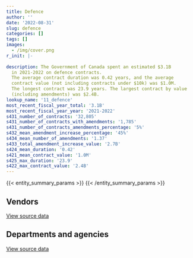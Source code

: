 ```yaml
---
title: Defence
author: ''
date: '2022-08-31'
slug: defence
categories: []
tags: []
images:
  - /img/cover.png
r_init: |-
  
description: The Government of Canada spent an estimated $3.1B
  in 2021-2022 on defence contracts.
  The average contract duration was 0.42 years, and the average
  contract value (not including contracts under $10k) was $1.0M.
  The longest contract was 23.9 years. The largest contract by value
  (including amendments) was $2.4B.
lookup_name: '11_defence'
most_recent_fiscal_year_total: '3.1B'
most_recent_fiscal_year_year: '2021-2022'
s431_number_of_contracts: '32,805'
s431_number_of_contracts_with_amendments: '1,785'
s431_number_of_contracts_amendments_percentage: '5%'
s432_mean_amendment_increase_percentage: '45%'
s434_mean_number_of_amendments: '1.37'
s433_total_amendment_increase_value: '2.7B'
s424_mean_duration: '0.42'
s421_mean_contract_value: '1.0M'
s425_max_duration: '23.9'
s422_max_contract_value: '2.4B'
---
```


<script src="/rmarkdown-libs/htmlwidgets/htmlwidgets.js"></script>
<link href="/rmarkdown-libs/datatables-css/datatables-crosstalk.css" rel="stylesheet" />
<script src="/rmarkdown-libs/datatables-binding/datatables.js"></script>
<script src="/rmarkdown-libs/jquery/jquery-3.6.0.min.js"></script>
<link href="/rmarkdown-libs/dt-core-bootstrap/css/dataTables.bootstrap.min.css" rel="stylesheet" />
<link href="/rmarkdown-libs/dt-core-bootstrap/css/dataTables.bootstrap.extra.css" rel="stylesheet" />
<script src="/rmarkdown-libs/dt-core-bootstrap/js/jquery.dataTables.min.js"></script>
<script src="/rmarkdown-libs/dt-core-bootstrap/js/dataTables.bootstrap.min.js"></script>
<link href="/rmarkdown-libs/crosstalk/css/crosstalk.min.css" rel="stylesheet" />
<script src="/rmarkdown-libs/crosstalk/js/crosstalk.min.js"></script>
<script src="/rmarkdown-libs/htmlwidgets/htmlwidgets.js"></script>
<link href="/rmarkdown-libs/datatables-css/datatables-crosstalk.css" rel="stylesheet" />
<script src="/rmarkdown-libs/datatables-binding/datatables.js"></script>
<script src="/rmarkdown-libs/jquery/jquery-3.6.0.min.js"></script>
<link href="/rmarkdown-libs/dt-core-bootstrap/css/dataTables.bootstrap.min.css" rel="stylesheet" />
<link href="/rmarkdown-libs/dt-core-bootstrap/css/dataTables.bootstrap.extra.css" rel="stylesheet" />
<script src="/rmarkdown-libs/dt-core-bootstrap/js/jquery.dataTables.min.js"></script>
<script src="/rmarkdown-libs/dt-core-bootstrap/js/dataTables.bootstrap.min.js"></script>
<link href="/rmarkdown-libs/crosstalk/css/crosstalk.min.css" rel="stylesheet" />
<script src="/rmarkdown-libs/crosstalk/js/crosstalk.min.js"></script>

{{< entity_summary_params >}}
{{< /entity_summary_params >}}

## Vendors

<div id="htmlwidget-1" style="width:100%;height:auto;" class="datatables html-widget"></div>
<script type="application/json" data-for="htmlwidget-1">{"x":{"style":"bootstrap","filter":"none","vertical":false,"data":[["<a href=\"/vendors/2keys/\">2Keys<\/a>","<a href=\"/vendors/3d_datacomm/\">3D datacomm<\/a>","<a href=\"/vendors/a_santin_mason_contractor/\">A Santin Mason Contractor<\/a>","<a href=\"/vendors/access_2_networks/\">Access 2 Networks<\/a>","<a href=\"/vendors/acklands_grainger/\">Acklands Grainger<\/a>","<a href=\"/vendors/acme_future_security_controls/\">Acme Future Security Controls<\/a>","<a href=\"/vendors/act/\">ACT<\/a>","<a href=\"/vendors/adga_group/\">ADGA Group<\/a>","<a href=\"/vendors/adobe/\">Adobe<\/a>","<a href=\"/vendors/adrm_technology_consulting/\">ADRM Technology Consulting<\/a>","<a href=\"/vendors/advanced_chippewa_technologies/\">Advanced Chippewa Technologies<\/a>","<a href=\"/vendors/aeg_fuels/\">AEG Fuels<\/a>","<a href=\"/vendors/aerex_avionics/\">AEREX Avionics<\/a>","<a href=\"/vendors/aero_feu/\">Aero Feu<\/a>","<a href=\"/vendors/agilent/\">Agilent<\/a>","<a href=\"/vendors/air_inuit/\">Air Inuit<\/a>","<a href=\"/vendors/air_liquide_canada/\">Air Liquide Canada<\/a>","<a href=\"/vendors/air_tindi/\">Air Tindi<\/a>","<a href=\"/vendors/airbus/\">Airbus<\/a>","<a href=\"/vendors/alliant_techsystems_operations/\">Alliant Techsystems Operations<\/a>","<a href=\"/vendors/alpine_helicopters/\">Alpine Helicopters<\/a>","<a href=\"/vendors/altis_human_resources/\">Altis Human Resources<\/a>","<a href=\"/vendors/amazon/\">Amazon<\/a>","<a href=\"/vendors/amer_sports_canada/\">Amer Sports Canada<\/a>","<a href=\"/vendors/amtech_aeronautical/\">Amtech Aeronautical<\/a>","<a href=\"/vendors/amtek_engineering/\">Amtek Engineering<\/a>","<a href=\"/vendors/anixter/\">Anixter<\/a>","<a href=\"/vendors/ansys_canada/\">Ansys Canada<\/a>","<a href=\"/vendors/apex_steel_gas/\">Apex Steel Gas<\/a>","<a href=\"/vendors/apparel_trimmings/\">Apparel Trimmings<\/a>","<a href=\"/vendors/applied_electonics/\">Applied Electonics<\/a>","<a href=\"/vendors/apron_fuel_services/\">Apron Fuel Services<\/a>","<a href=\"/vendors/aqua_lung_canada/\">Aqua Lung Canada<\/a>","<a href=\"/vendors/arcadis_canada/\">Arcadis Canada<\/a>","<a href=\"/vendors/ari_financial_services/\">ARI Financial Services<\/a>","<a href=\"/vendors/asc_germany/\">ASC Germany<\/a>","<a href=\"/vendors/atco/\">ATCO<\/a>","<a href=\"/vendors/atlantic_towing/\">Atlantic Towing<\/a>","<a href=\"/vendors/avi_spl_canada/\">AVI SPL Canada<\/a>","<a href=\"/vendors/avjet_holding/\">AVJET Holding<\/a>","<a href=\"/vendors/babcock_international_group/\">Babcock International Group<\/a>","<a href=\"/vendors/bae_systems/\">BAE Systems<\/a>","<a href=\"/vendors/bdo_canada/\">BDO Canada<\/a>","<a href=\"/vendors/bell_canada/\">Bell Canada<\/a>","<a href=\"/vendors/bell_textron/\">Bell Textron<\/a>","<a href=\"/vendors/black_mcdonald/\">Black McDonald<\/a>","<a href=\"/vendors/blackberry/\">Blackberry<\/a>","<a href=\"/vendors/bluedot/\">BlueDot<\/a>","<a href=\"/vendors/bluedrop_training_simulation/\">Bluedrop Training Simulation<\/a>","<a href=\"/vendors/bluewave_energy/\">Bluewave Energy<\/a>","<a href=\"/vendors/blumetric_environmental/\">Blumetric Environmental<\/a>","<a href=\"/vendors/bmc_software_canada/\">BMC Software Canada<\/a>","<a href=\"/vendors/bmt_fleet_technology/\">BMT Fleet Technology<\/a>","<a href=\"/vendors/bombardier/\">Bombardier<\/a>","<a href=\"/vendors/brandt_tractor/\">Brandt Tractor<\/a>","<a href=\"/vendors/bronswerk_marine/\">Bronswerk Marine<\/a>","<a href=\"/vendors/brs_innovations/\">BRS Innovations<\/a>","<a href=\"/vendors/bureau_veritas/\">Bureau Veritas<\/a>","<a href=\"/vendors/c_core/\">C Core<\/a>","<a href=\"/vendors/cadex/\">Cadex<\/a>","<a href=\"/vendors/cae/\">CAE<\/a>","<a href=\"/vendors/calian/\">Calian<\/a>","<a href=\"/vendors/canada_post/\">Canada Post<\/a>","<a href=\"/vendors/canadian_corps_of_commissionaires/\">Canadian Corps of Commissionaires<\/a>","<a href=\"/vendors/canadian_helicopters/\">Canadian Helicopters<\/a>","<a href=\"/vendors/canadian_maritime_engineering/\">Canadian Maritime Engineering<\/a>","<a href=\"/vendors/canadian_north/\">Canadian North<\/a>","<a href=\"/vendors/canadian_standards_association/\">Canadian Standards Association<\/a>","<a href=\"/vendors/canadyne_technologies/\">Canadyne Technologies<\/a>","<a href=\"/vendors/canon/\">Canon<\/a>","<a href=\"/vendors/cansel_survey_equipment/\">Cansel Survey Equipment<\/a>","<a href=\"/vendors/carahsoft_technology/\">Carahsoft Technology<\/a>","<a href=\"/vendors/carleton_life_support_systems/\">Carleton Life Support Systems<\/a>","<a href=\"/vendors/cascade_aerospace/\">Cascade Aerospace<\/a>","<a href=\"/vendors/casp_aerospace/\">CASP Aerospace<\/a>","<a href=\"/vendors/cbci_telecom/\">CBCI Telecom<\/a>","<a href=\"/vendors/cdw_canada/\">CDW Canada<\/a>","<a href=\"/vendors/channel_management_international/\">Channel Management International<\/a>","<a href=\"/vendors/chantier_davie_canada/\">Chantier Davie Canada<\/a>","<a href=\"/vendors/cistel_technology/\">Cistel Technology<\/a>","<a href=\"/vendors/citrix/\">Citrix<\/a>","<a href=\"/vendors/clariant_canada/\">Clariant Canada<\/a>","<a href=\"/vendors/click_networks/\">Click Networks<\/a>","<a href=\"/vendors/closereach/\">CloseReach<\/a>","<a href=\"/vendors/cofomo/\">Cofomo<\/a>","<a href=\"/vendors/colt_canada/\">Colt Canada<\/a>","<a href=\"/vendors/combat_networks/\">Combat Networks<\/a>","<a href=\"/vendors/commvault_systems/\">Commvault Systems<\/a>","<a href=\"/vendors/compucom_canada/\">Compucom Canada<\/a>","<a href=\"/vendors/compugen/\">Compugen<\/a>","<a href=\"/vendors/concept_controls/\">Concept Controls<\/a>","<a href=\"/vendors/conexsys/\">CONEXSYS<\/a>","<a href=\"/vendors/connex_telecommunications/\">Connex Telecommunications<\/a>","<a href=\"/vendors/conoscenti_technologies/\">Conoscenti Technologies<\/a>","<a href=\"/vendors/contract_community/\">Contract Community<\/a>","<a href=\"/vendors/coradix_technology_consulting/\">Coradix Technology Consulting<\/a>","<a href=\"/vendors/cryptomill_technologies/\">CryptoMill Technologies<\/a>","<a href=\"/vendors/csdc_systems/\">CSDC Systems<\/a>","<a href=\"/vendors/ctoms/\">CTOMS<\/a>","<a href=\"/vendors/cubic_defense_applications/\">Cubic Defense Applications<\/a>","<a href=\"/vendors/cullen_diesel_power/\">Cullen Diesel Power<\/a>","<a href=\"/vendors/cummins_canada/\">Cummins Canada<\/a>","<a href=\"/vendors/daimler/\">Daimler<\/a>","<a href=\"/vendors/dalian_enterprises/\">Dalian Enterprises<\/a>","<a href=\"/vendors/dasco_equipment/\">DASCO Equipment<\/a>","<a href=\"/vendors/davtair_industries/\">Davtair Industries<\/a>","<a href=\"/vendors/dbc_marine_safety_systems/\">DBC Marine Safety Systems<\/a>","<a href=\"/vendors/decisive_group/\">Decisive Group<\/a>","<a href=\"/vendors/defence_construction_canada/\">Defence Construction Canada<\/a>","<a href=\"/vendors/defense_information_systems_agency/\">Defense Information Systems Agency<\/a>","<a href=\"/vendors/delco_automation/\">Delco Automation<\/a>","<a href=\"/vendors/dell_computer/\">Dell Computer<\/a>","<a href=\"/vendors/deloitte/\">Deloitte<\/a>","<a href=\"/vendors/dew_engineering/\">DEW Engineering<\/a>","<a href=\"/vendors/dls_technology/\">DLS Technology<\/a>","<a href=\"/vendors/dnr_consulting_group/\">DNR Consulting Group<\/a>","<a href=\"/vendors/don_saywell_developments/\">Don Saywell Developments<\/a>","<a href=\"/vendors/donna_cona/\">Donna Cona<\/a>","<a href=\"/vendors/draeger/\">Draeger<\/a>","<a href=\"/vendors/dwp_solutions/\">DWP Solutions<\/a>","<a href=\"/vendors/dynabook_canada/\">Dynabook Canada<\/a>","<a href=\"/vendors/ebsco_canada/\">EBSCO Canada<\/a>","<a href=\"/vendors/eclipsys_solutions/\">Eclipsys Solutions<\/a>","<a href=\"/vendors/elbit_systems/\">Elbit Systems<\/a>","<a href=\"/vendors/emcon_services/\">Emcon Services<\/a>","<a href=\"/vendors/empowered_networks/\">Empowered Networks<\/a>","<a href=\"/vendors/ems_technologies/\">EMS Technologies<\/a>","<a href=\"/vendors/emtec/\">Emtec<\/a>","<a href=\"/vendors/englobe/\">Englobe<\/a>","<a href=\"/vendors/entrust/\">Entrust<\/a>","<a href=\"/vendors/ernst_young/\">Ernst Young<\/a>","<a href=\"/vendors/esri/\">ESRI<\/a>","<a href=\"/vendors/excel_human_resources/\">Excel Human Resources<\/a>","<a href=\"/vendors/exxonmobil/\">ExxonMobil<\/a>","<a href=\"/vendors/f_m_installations/\">F M Installations<\/a>","<a href=\"/vendors/farmer_construction/\">Farmer Construction<\/a>","<a href=\"/vendors/fca_canada/\">FCA Canada<\/a>","<a href=\"/vendors/federal_fleet_services/\">Federal Fleet Services<\/a>","<a href=\"/vendors/felix_technology/\">Felix Technology<\/a>","<a href=\"/vendors/ffg/\">FFG<\/a>","<a href=\"/vendors/finning_international/\">Finning International<\/a>","<a href=\"/vendors/flight_fuels/\">Flight Fuels<\/a>","<a href=\"/vendors/flightsafety_canada/\">FlightSafety Canada<\/a>","<a href=\"/vendors/fn_herstal/\">FN Herstal<\/a>","<a href=\"/vendors/ford_motor_company/\">Ford Motor Company<\/a>","<a href=\"/vendors/forrester_research/\">Forrester Research<\/a>","<a href=\"/vendors/fort_garry_fire_truck/\">Fort Garry Fire Truck<\/a>","<a href=\"/vendors/francis_canada_truck_centre/\">Francis Canada Truck Centre<\/a>","<a href=\"/vendors/frequentis_canada/\">Frequentis Canada<\/a>","<a href=\"/vendors/gab_induspac/\">GAB Induspac<\/a>","<a href=\"/vendors/gap_wireless/\">Gap Wireless<\/a>","<a href=\"/vendors/gartner/\">Gartner<\/a>","<a href=\"/vendors/gemtec/\">Gemtec<\/a>","<a href=\"/vendors/general_dynamics/\">General Dynamics<\/a>","<a href=\"/vendors/general_electric_canada/\">General Electric Canada<\/a>","<a href=\"/vendors/general_motors/\">General Motors<\/a>","<a href=\"/vendors/genesis_integration/\">Genesis Integration<\/a>","<a href=\"/vendors/gentex_international/\">Gentex International<\/a>","<a href=\"/vendors/geospectrum_technologies/\">GeoSpectrum Technologies<\/a>","<a href=\"/vendors/global_knowledge/\">Global Knowledge<\/a>","<a href=\"/vendors/global_upholstery/\">Global Upholstery<\/a>","<a href=\"/vendors/grand_toy/\">Grand Toy<\/a>","<a href=\"/vendors/griffin_engineered_systems/\">Griffin Engineered Systems<\/a>","<a href=\"/vendors/groupe_energie_bdl/\">Groupe Energie BDL<\/a>","<a href=\"/vendors/gunter_langkopf_maschinenbau/\">Gunter Langkopf Maschinenbau<\/a>","<a href=\"/vendors/h_h_construction/\">H H Construction<\/a>","<a href=\"/vendors/harnois_energies/\">Harnois Energies<\/a>","<a href=\"/vendors/harris_transport/\">Harris Transport<\/a>","<a href=\"/vendors/hawboldt_industries/\">Hawboldt Industries<\/a>","<a href=\"/vendors/hemmera_envirochem/\">Hemmera Envirochem<\/a>","<a href=\"/vendors/hercules_slr/\">Hercules SLR<\/a>","<a href=\"/vendors/hewlett_packard/\">Hewlett Packard<\/a>","<a href=\"/vendors/hexagon/\">Hexagon<\/a>","<a href=\"/vendors/highlands_fuel_delivery/\">Highlands Fuel Delivery<\/a>","<a href=\"/vendors/hitachi_data_systems/\">Hitachi Data Systems<\/a>","<a href=\"/vendors/hitrac/\">Hitrac<\/a>","<a href=\"/vendors/honeywell/\">Honeywell<\/a>","<a href=\"/vendors/horizant/\">Horizant<\/a>","<a href=\"/vendors/hoskin_scientific/\">Hoskin Scientific<\/a>","<a href=\"/vendors/human_logistics/\">Human Logistics<\/a>","<a href=\"/vendors/humansystems/\">HumanSystems<\/a>","<a href=\"/vendors/hypertec/\">Hypertec<\/a>","<a href=\"/vendors/i4c_information_technology/\">I4C Information Technology<\/a>","<a href=\"/vendors/ibiska_telecom/\">Ibiska Telecom<\/a>","<a href=\"/vendors/ibm_canada/\">IBM Canada<\/a>","<a href=\"/vendors/iceberg_networks/\">Iceberg Networks<\/a>","<a href=\"/vendors/ids_systems_consultants/\">IDS Systems Consultants<\/a>","<a href=\"/vendors/ifathom/\">iFathom<\/a>","<a href=\"/vendors/imp_group/\">IMP Group<\/a>","<a href=\"/vendors/imperial_oil/\">Imperial Oil<\/a>","<a href=\"/vendors/indal_technologies/\">Indal Technologies<\/a>","<a href=\"/vendors/industries_ocean/\">Industries Ocean<\/a>","<a href=\"/vendors/info_tech_research_group/\">Info Tech Research Group<\/a>","<a href=\"/vendors/insa/\">Insa<\/a>","<a href=\"/vendors/integra_networks/\">Integra Networks<\/a>","<a href=\"/vendors/integrated_distribution_systems/\">Integrated Distribution Systems<\/a>","<a href=\"/vendors/inter_outaouais/\">Inter Outaouais<\/a>","<a href=\"/vendors/interactive_audio_visual/\">Interactive Audio Visual<\/a>","<a href=\"/vendors/international_custom_products_icp/\">International Custom Products ICP<\/a>","<a href=\"/vendors/international_safety_research/\">International Safety Research<\/a>","<a href=\"/vendors/ipss/\">IPSS<\/a>","<a href=\"/vendors/iron_mountain/\">Iron Mountain<\/a>","<a href=\"/vendors/irving_oil/\">Irving Oil<\/a>","<a href=\"/vendors/irving_shipbuilding/\">Irving Shipbuilding<\/a>","<a href=\"/vendors/it_net_consultants/\">IT NET Consultants<\/a>","<a href=\"/vendors/itex/\">ITEX<\/a>","<a href=\"/vendors/j_j_trailers_manufacturers_and_sales/\">J J Trailers Manufacturers and Sales<\/a>","<a href=\"/vendors/jankel_tactical_systems/\">Jankel Tactical Systems<\/a>","<a href=\"/vendors/jastram_engineering/\">Jastram Engineering<\/a>","<a href=\"/vendors/jht_defense/\">JHT Defense<\/a>","<a href=\"/vendors/john_wiley_sons/\">John Wiley Sons<\/a>","<a href=\"/vendors/johnson_controls_canada/\">Johnson Controls Canada<\/a>","<a href=\"/vendors/joseph_elie/\">Joseph Elie<\/a>","<a href=\"/vendors/jowa_fahrzeugteile_vertriebs/\">Jowa Fahrzeugteile Vertriebs<\/a>","<a href=\"/vendors/jsk_naval_support/\">Jsk Naval Support<\/a>","<a href=\"/vendors/kenn_borek_air/\">Kenn Borek Air<\/a>","<a href=\"/vendors/keysight_technologies_canada/\">Keysight Technologies Canada<\/a>","<a href=\"/vendors/keystone_supplies_international/\">Keystone Supplies International<\/a>","<a href=\"/vendors/kf_aerospace/\">KF Aerospace<\/a>","<a href=\"/vendors/kia_canada/\">Kia Canada<\/a>","<a href=\"/vendors/kms_industries/\">KMS Industries<\/a>","<a href=\"/vendors/konica_minolta_business_solutions/\">Konica Minolta Business Solutions<\/a>","<a href=\"/vendors/krauss_maffei_wegmann/\">Krauss Maffei Wegmann<\/a>","<a href=\"/vendors/kubota_canada/\">Kubota Canada<\/a>","<a href=\"/vendors/l3harris/\">L3Harris<\/a>","<a href=\"/vendors/larry_penner_enterprises/\">Larry Penner Enterprises<\/a>","<a href=\"/vendors/laurentian_technologies/\">Laurentian Technologies<\/a>","<a href=\"/vendors/leeway_yachts/\">Leeway Yachts<\/a>","<a href=\"/vendors/leonardo/\">Leonardo<\/a>","<a href=\"/vendors/les_huiles_desroches/\">Les Huiles Desroches<\/a>","<a href=\"/vendors/levitt_safety/\">Levitt Safety<\/a>","<a href=\"/vendors/lexisnexis_canada/\">LexisNexis Canada<\/a>","<a href=\"/vendors/liebherr_canada/\">Liebherr Canada<\/a>","<a href=\"/vendors/liftking_manufacturing/\">LiftKing Manufacturing<\/a>","<a href=\"/vendors/lloyd_s_register_canada/\">Lloyd’s Register Canada<\/a>","<a href=\"/vendors/location_de_motoneiges_haute_matawinie/\">Location De Motoneiges Haute Matawinie<\/a>","<a href=\"/vendors/lockheed_martin/\">Lockheed Martin<\/a>","<a href=\"/vendors/lynley_contracting_services/\">Lynley Contracting Services<\/a>","<a href=\"/vendors/m_d_charlton/\">M D Charlton<\/a>","<a href=\"/vendors/macdonald_dettwiler_and_associates/\">Macdonald Dettwiler and Associates<\/a>","<a href=\"/vendors/macewen_petroleum/\">MacEwen Petroleum<\/a>","<a href=\"/vendors/mack_trucks/\">Mack Trucks<\/a>","<a href=\"/vendors/mackinnon_and_olding/\">MacKinnon and Olding<\/a>","<a href=\"/vendors/magellan_aerospace/\">Magellan Aerospace<\/a>","<a href=\"/vendors/man_energy_solutions_canada/\">MAN Energy Solutions Canada<\/a>","<a href=\"/vendors/manitex_liftking/\">Manitex LiftKing<\/a>","<a href=\"/vendors/manitoba_hydro/\">Manitoba Hydro<\/a>","<a href=\"/vendors/manpower_services_canada/\">Manpower Services Canada<\/a>","<a href=\"/vendors/maplesoft_consulting/\">Maplesoft Consulting<\/a>","<a href=\"/vendors/marine_recycling/\">Marine Recycling<\/a>","<a href=\"/vendors/maritime_fence/\">Maritime Fence<\/a>","<a href=\"/vendors/maritime_fuels/\">Maritime Fuels<\/a>","<a href=\"/vendors/martec/\">Martec<\/a>","<a href=\"/vendors/maverin/\">Maverin<\/a>","<a href=\"/vendors/maxsys_staffing_and_consulting/\">Maxsys Staffing and Consulting<\/a>","<a href=\"/vendors/mdos_consulting/\">MDOS Consulting<\/a>","<a href=\"/vendors/med_eng_holdings/\">Med Eng Holdings<\/a>","<a href=\"/vendors/mega_tech/\">Mega Tech<\/a>","<a href=\"/vendors/meggitt/\">Meggitt<\/a>","<a href=\"/vendors/mercedes_benz_canada/\">Mercedes Benz Canada<\/a>","<a href=\"/vendors/mercury_marine/\">Mercury Marine<\/a>","<a href=\"/vendors/metalcraft_marine/\">Metalcraft Marine<\/a>","<a href=\"/vendors/mgis/\">MGIS<\/a>","<a href=\"/vendors/michael_wager_consulting/\">Michael Wager Consulting<\/a>","<a href=\"/vendors/michelin/\">Michelin<\/a>","<a href=\"/vendors/microsoft_canada/\">Microsoft Canada<\/a>","<a href=\"/vendors/millbrook_tactical/\">Millbrook Tactical<\/a>","<a href=\"/vendors/mindwire_systems/\">Mindwire Systems<\/a>","<a href=\"/vendors/mishkumi_technologies/\">Mishkumi Technologies<\/a>","<a href=\"/vendors/mitsubishi_motor_sales/\">Mitsubishi Motor Sales<\/a>","<a href=\"/vendors/mls_overseas/\">MLS Overseas<\/a>","<a href=\"/vendors/mobile_valve/\">Mobile Valve<\/a>","<a href=\"/vendors/mobility_lab/\">Mobility Lab<\/a>","<a href=\"/vendors/modis_canada/\">Modis Canada<\/a>","<a href=\"/vendors/momentum_solutions/\">Momentum Solutions<\/a>","<a href=\"/vendors/morgan_advanced_materials_composites_and_defence_systems/\">Morgan Advanced Materials Composites and Defence Systems<\/a>","<a href=\"/vendors/morpho_canada/\">Morpho Canada<\/a>","<a href=\"/vendors/motor_coach_industries/\">Motor Coach Industries<\/a>","<a href=\"/vendors/motorola_solutions_canada/\">Motorola Solutions Canada<\/a>","<a href=\"/vendors/mts_allstream/\">MTS Allstream<\/a>","<a href=\"/vendors/mustang_survival/\">Mustang Survival<\/a>","<a href=\"/vendors/mwco/\">MWCO<\/a>","<a href=\"/vendors/nato_seasparrow_surface_missile_system_project/\">Nato Seasparrow Surface Missile System Project<\/a>","<a href=\"/vendors/nattiq/\">NATTIQ<\/a>","<a href=\"/vendors/navamar/\">Navamar<\/a>","<a href=\"/vendors/newfound_recruiting/\">Newfound Recruiting<\/a>","<a href=\"/vendors/nisha_techonologies/\">Nisha Techonologies<\/a>","<a href=\"/vendors/nissan_canada/\">Nissan Canada<\/a>","<a href=\"/vendors/nitam_solutions/\">Nitam Solutions<\/a>","<a href=\"/vendors/nokia_canada/\">Nokia Canada<\/a>","<a href=\"/vendors/nolinor_aviation/\">Nolinor Aviation<\/a>","<a href=\"/vendors/north_atlantic_petroleum/\">North Atlantic Petroleum<\/a>","<a href=\"/vendors/north_cariboo_air/\">North Cariboo Air<\/a>","<a href=\"/vendors/northern_micro/\">Northern Micro<\/a>","<a href=\"/vendors/northrop_grumman/\">Northrop Grumman<\/a>","<a href=\"/vendors/nortrax_canada/\">Nortrax Canada<\/a>","<a href=\"/vendors/nova_networks/\">Nova Networks<\/a>","<a href=\"/vendors/onix_networking_canada/\">Onix Networking Canada<\/a>","<a href=\"/vendors/onx_enterprise_solutions/\">OnX Enterprise Solutions<\/a>","<a href=\"/vendors/openframe_technologies/\">OpenFrame Technologies<\/a>","<a href=\"/vendors/opentext/\">OpenText<\/a>","<a href=\"/vendors/oproma/\">Oproma<\/a>","<a href=\"/vendors/optiv_canada_federal/\">Optiv Canada Federal<\/a>","<a href=\"/vendors/oracle_canada/\">Oracle Canada<\/a>","<a href=\"/vendors/orangutech/\">Orangutech<\/a>","<a href=\"/vendors/otis_elevator/\">Otis Elevator<\/a>","<a href=\"/vendors/pacific_safety_products/\">Pacific Safety Products<\/a>","<a href=\"/vendors/pal_aerospace/\">PAL Aerospace<\/a>","<a href=\"/vendors/paladin_group/\">Paladin Group<\/a>","<a href=\"/vendors/panasonic/\">Panasonic<\/a>","<a href=\"/vendors/parkland_refining/\">Parkland Refining<\/a>","<a href=\"/vendors/patlon_aircraft_industries/\">Patlon Aircraft Industries<\/a>","<a href=\"/vendors/pattison_sign_group/\">Pattison Sign Group<\/a>","<a href=\"/vendors/pennant_canada/\">Pennant Canada<\/a>","<a href=\"/vendors/pennecon/\">Pennecon<\/a>","<a href=\"/vendors/pepco/\">Pepco<\/a>","<a href=\"/vendors/persistent_systems/\">Persistent Systems<\/a>","<a href=\"/vendors/petro_air_services/\">Petro Air Services<\/a>","<a href=\"/vendors/petrovalue_products/\">PetroValue Products<\/a>","<a href=\"/vendors/phaselock_systems_international/\">Phaselock Systems International<\/a>","<a href=\"/vendors/pitney_bowes/\">Pitney Bowes<\/a>","<a href=\"/vendors/podolinsky_equipment/\">Podolinsky Equipment<\/a>","<a href=\"/vendors/polaris_industries/\">Polaris Industries<\/a>","<a href=\"/vendors/pricewaterhouse_coopers/\">Pricewaterhouse Coopers<\/a>","<a href=\"/vendors/primex_project_management/\">PRIMEX Project Management<\/a>","<a href=\"/vendors/printers_plus/\">Printers Plus<\/a>","<a href=\"/vendors/procom_consultants/\">Procom Consultants<\/a>","<a href=\"/vendors/promaxis/\">Promaxis<\/a>","<a href=\"/vendors/purelogic/\">PureLogic<\/a>","<a href=\"/vendors/purespirit_solutions/\">PureSpirIT Solutions<\/a>","<a href=\"/vendors/qinetiq/\">QinetiQ<\/a>","<a href=\"/vendors/quantum_management_services/\">Quantum Management Services<\/a>","<a href=\"/vendors/r_j_macisaac_construction/\">R J MacIsaac Construction<\/a>","<a href=\"/vendors/rampart_international/\">Rampart International<\/a>","<a href=\"/vendors/raytheon/\">Raytheon<\/a>","<a href=\"/vendors/renk/\">Renk<\/a>","<a href=\"/vendors/rhea/\">RHEA<\/a>","<a href=\"/vendors/rheinmetall/\">Rheinmetall<\/a>","<a href=\"/vendors/ricoh/\">Ricoh<\/a>","<a href=\"/vendors/rockwell_collins_canada/\">Rockwell Collins Canada<\/a>","<a href=\"/vendors/rogers/\">Rogers<\/a>","<a href=\"/vendors/rohde_schwarz_canada/\">Rohde Schwarz Canada<\/a>","<a href=\"/vendors/rosborough_boats/\">Rosborough Boats<\/a>","<a href=\"/vendors/rush_truck_centres_of_canada/\">Rush Truck Centres of Canada<\/a>","<a href=\"/vendors/russel_metals/\">Russel Metals<\/a>","<a href=\"/vendors/saab/\">Saab<\/a>","<a href=\"/vendors/saba_software/\">Saba Software<\/a>","<a href=\"/vendors/sap/\">SAP<\/a>","<a href=\"/vendors/sas_institute/\">SAS Institute<\/a>","<a href=\"/vendors/sca_shipping_consultants_associated/\">SCA Shipping Consultants Associated<\/a>","<a href=\"/vendors/sdl_international_canada/\">SDL International Canada<\/a>","<a href=\"/vendors/seaspan_victoria_shipyards/\">Seaspan Victoria Shipyards<\/a>","<a href=\"/vendors/sharp_electronics/\">Sharp Electronics<\/a>","<a href=\"/vendors/shaw_cable/\">Shaw Cable<\/a>","<a href=\"/vendors/shell_canada_products/\">Shell Canada Products<\/a>","<a href=\"/vendors/shi_canada/\">SHI Canada<\/a>","<a href=\"/vendors/si_systems/\">SI Systems<\/a>","<a href=\"/vendors/sierra_systems_group/\">Sierra Systems Group<\/a>","<a href=\"/vendors/sikorsky_aircraft/\">Sikorsky Aircraft<\/a>","<a href=\"/vendors/simex_defence/\">Simex Defence<\/a>","<a href=\"/vendors/simplex_grinnell/\">Simplex Grinnell<\/a>","<a href=\"/vendors/softchoice/\">Softchoice<\/a>","<a href=\"/vendors/softsim_technologies/\">Softsim Technologies<\/a>","<a href=\"/vendors/solotech/\">Solotech<\/a>","<a href=\"/vendors/sonobuoy_tech_systems/\">Sonobuoy Tech Systems<\/a>","<a href=\"/vendors/soucy_international/\">Soucy International<\/a>","<a href=\"/vendors/st_joseph_print_group/\">St Joseph Print Group<\/a>","<a href=\"/vendors/st_ops_tactical_training_canada/\">St Ops Tactical Training Canada<\/a>","<a href=\"/vendors/stantec/\">Stantec<\/a>","<a href=\"/vendors/sterling_fuels/\">Sterling Fuels<\/a>","<a href=\"/vendors/stoneworks_technologies/\">Stoneworks Technologies<\/a>","<a href=\"/vendors/stryker_canada/\">Stryker Canada<\/a>","<a href=\"/vendors/subaru_canada/\">Subaru Canada<\/a>","<a href=\"/vendors/summit_canada_distributors/\">Summit Canada Distributors<\/a>","<a href=\"/vendors/suncor_energy/\">Suncor Energy<\/a>","<a href=\"/vendors/super_channel_international/\">Super Channel International<\/a>","<a href=\"/vendors/synersolutions_technologies/\">SynerSolutions Technologies<\/a>","<a href=\"/vendors/tacs/\">TACS<\/a>","<a href=\"/vendors/tai/\">TAI<\/a>","<a href=\"/vendors/tankatek/\">Tankatek<\/a>","<a href=\"/vendors/team_certas/\">Team Certas<\/a>","<a href=\"/vendors/techno_feu/\">Techno Feu<\/a>","<a href=\"/vendors/teknion/\">Teknion<\/a>","<a href=\"/vendors/teksystems_canada/\">Teksystems Canada<\/a>","<a href=\"/vendors/telecom_computer_services/\">Telecom Computer Services<\/a>","<a href=\"/vendors/teledyne/\">Teledyne<\/a>","<a href=\"/vendors/telephonics/\">Telephonics<\/a>","<a href=\"/vendors/telesat/\">Telesat<\/a>","<a href=\"/vendors/telus_canada/\">Telus Canada<\/a>","<a href=\"/vendors/tenaquip/\">Tenaquip<\/a>","<a href=\"/vendors/teramach_technologies/\">Teramach Technologies<\/a>","<a href=\"/vendors/testforce_systems/\">Testforce Systems<\/a>","<a href=\"/vendors/thales/\">Thales<\/a>","<a href=\"/vendors/the_boeing_company/\">The Boeing Company<\/a>","<a href=\"/vendors/the_halifax_computer_consulting_group/\">The Halifax Computer Consulting Group<\/a>","<a href=\"/vendors/the_it_broker/\">The IT Broker<\/a>","<a href=\"/vendors/the_mathworks/\">The Mathworks<\/a>","<a href=\"/vendors/thermo_fisher_scientific/\">Thermo Fisher Scientific<\/a>","<a href=\"/vendors/thomas_schmidt/\">Thomas Schmidt<\/a>","<a href=\"/vendors/thyssenkrupp_elevator/\">Thyssenkrupp Elevator<\/a>","<a href=\"/vendors/titan_aex/\">Titan AEX<\/a>","<a href=\"/vendors/top_aces/\">Top Aces<\/a>","<a href=\"/vendors/toromont/\">Toromont<\/a>","<a href=\"/vendors/toronto_industries/\">Toronto Industries<\/a>","<a href=\"/vendors/toshiba_canada/\">Toshiba Canada<\/a>","<a href=\"/vendors/toyota/\">Toyota<\/a>","<a href=\"/vendors/tpg_technology_consultants/\">Tpg Technology Consultants<\/a>","<a href=\"/vendors/transpolar_technology/\">Transpolar Technology<\/a>","<a href=\"/vendors/transwest_air/\">Transwest Air<\/a>","<a href=\"/vendors/trm_technologies/\">TRM Technologies<\/a>","<a href=\"/vendors/tulmar_safety_systems/\">Tulmar Safety Systems<\/a>","<a href=\"/vendors/tundra_technical_solutions/\">Tundra Technical Solutions<\/a>","<a href=\"/vendors/turtle_island_staffing/\">Turtle Island Staffing<\/a>","<a href=\"/vendors/tyco_integrated_fire_security/\">Tyco Integrated Fire Security<\/a>","<a href=\"/vendors/tyr_tactical/\">TYR Tactical<\/a>","<a href=\"/vendors/ultra_electronics/\">Ultra Electronics<\/a>","<a href=\"/vendors/unisource/\">Unisource<\/a>","<a href=\"/vendors/unisys_canada/\">Unisys Canada<\/a>","<a href=\"/vendors/united_rentals_of_canada/\">United Rentals of Canada<\/a>","<a href=\"/vendors/united_states_department_of_the_air_force/\">United States Department of the Air Force<\/a>","<a href=\"/vendors/united_states_department_of_the_army/\">United States Department of the Army<\/a>","<a href=\"/vendors/united_states_department_of_the_navy/\">United States Department of the Navy<\/a>","<a href=\"/vendors/universal_helicopters/\">Universal Helicopters<\/a>","<a href=\"/vendors/universal_weather_and_aviation/\">Universal Weather and Aviation<\/a>","<a href=\"/vendors/university_of_new_brunswick/\">University of New Brunswick<\/a>","<a href=\"/vendors/university_of_saskatchewan/\">University of Saskatchewan<\/a>","<a href=\"/vendors/uqsuq/\">Uqsuq<\/a>","<a href=\"/vendors/uvair/\">Uvair<\/a>","<a href=\"/vendors/valcom_consulting/\">Valcom Consulting<\/a>","<a href=\"/vendors/van_kappel_international/\">Van Kappel International<\/a>","<a href=\"/vendors/vancouver_shipyards/\">Vancouver Shipyards<\/a>","<a href=\"/vendors/veritaaq_technology_house/\">Veritaaq Technology House<\/a>","<a href=\"/vendors/visiontec/\">Visiontec<\/a>","<a href=\"/vendors/vmware/\">VMware<\/a>","<a href=\"/vendors/wajax/\">Wajax<\/a>","<a href=\"/vendors/wartsila/\">Wartsila<\/a>","<a href=\"/vendors/weatherhaven_canada/\">Weatherhaven Canada<\/a>","<a href=\"/vendors/webster_electric/\">Webster Electric<\/a>","<a href=\"/vendors/wesco_distribution_canada/\">WESCO Distribution Canada<\/a>","<a href=\"/vendors/westbury_national_show_systems/\">Westbury National Show Systems<\/a>","<a href=\"/vendors/westjet/\">Westjet<\/a>","<a href=\"/vendors/wills_transfer/\">Wills Transfer<\/a>","<a href=\"/vendors/wolters_kluwer/\">Wolters Kluwer<\/a>","<a href=\"/vendors/woodward_s_oil/\">Woodward’s Oil<\/a>","<a href=\"/vendors/world_fuel_services/\">World Fuel Services<\/a>","<a href=\"/vendors/wsp/\">WSP<\/a>","<a href=\"/vendors/xerox/\">Xerox<\/a>","<a href=\"/vendors/yamaha_motors_canada/\">Yamaha Motors Canada<\/a>","<a href=\"/vendors/zayo_canada/\">Zayo Canada<\/a>","<a href=\"/vendors/zodiac_hurricane_technologies/\">Zodiac Hurricane Technologies<\/a>","<a href=\"/vendors/zycom/\">Zycom<\/a>"],[381956.22,105176.62,null,206610.08,376139.25,9951.93,1116033.67,4243938.51,25080.9,null,1286348.96,190035.1,2958300.76,6136401.2,28835.83,181418.22,11486.9,null,1205280,4696391.41,4128.5,86390.72,null,46610.24,294865.57,51151.67,637277.25,290746.06,322004.77,27130.03,1515414.88,9769600.46,3238789.8,null,185903.82,2694.31,null,15300.55,902991.69,5861396.62,13898366.59,3551197.91,null,5916379.69,69476871.66,1067911.15,32205.69,null,16377.85,1758019.08,null,54199.87,1407729.83,4837815.04,132210,978707.29,null,null,457397.29,70290.32,94149325.28,2837371.42,33697.73,null,35325.81,765532.49,425789.78,36504.53,67657.85,67893.32,519546.37,65810.77,39911.25,87658963.11,1874164.23,497302.62,3775070.98,443895.64,null,null,null,null,null,319894.9,null,21359872.84,40632.5,52288.78,597093.91,59851.22,null,35872.05,null,190063.34,66898.06,3563144,null,17768.92,3385.29,76436.62,null,787056.46,8389873.36,74526.75,null,518238.03,778577.47,25060198.14,null,1273176.04,27418.42,3179736,21961.49,3381080.45,null,152170.96,null,249178.08,238686.14,2022278.33,null,42078.6,3097127.16,5731982.86,4633582.19,167762.36,246715.57,17615.38,33044.67,174142.87,null,4310251.26,null,4948590.75,null,10000,4766987.37,132364656.53,1145367.06,7800373.7,4466.33,null,0,1970026.74,10245432.92,null,4428246.04,3977705.68,313890.22,163026.5,317562.34,946791.42,0,515788139.93,784792.97,5988579.18,845539.5,1517087.88,69322.87,null,null,30286.31,807188.5,null,3692004.82,null,null,5043696.38,null,33154.35,79069.42,266105.82,265987.65,null,null,690519.16,2582703.98,null,87023.72,2405873.56,698062.5,8822858.49,125665.08,2038107.69,45104481.99,null,678067.4,null,87032,3022680.97,null,null,null,249556.6,1143873.32,null,4394427.37,141591.47,null,1740912.6,1663979.88,47201.36,26742862.57,93349142.97,1022078.38,10917008.72,763420.09,null,892428.18,1456381.02,null,32842.09,441116.96,2551131.05,938606.3,null,716344.3,null,774924.72,null,141220.36,23164.15,4958703.94,245355.64,71704568.02,1136396,4702138.11,null,2865332.61,2494478.81,1054675.37,12072.92,3286209.99,1005743.52,null,null,226578502.01,12773.18,2669387.79,9961130.95,2792858,152961679.87,2826413.73,877824.86,null,1223426.04,null,null,88177.64,4317658.34,null,134131.93,252806.61,null,257347.71,null,153311.78,23777.57,1841518.97,5306952.14,849079.75,2275022.1,344624.98,1878264.69,589556.76,6633143.34,210958.74,259869.48,1565801.03,1610279.34,909965.41,302637.46,1720952.63,6975300.86,32352758.02,1348416.73,876562.63,null,15009980.23,25209.1,1558428.26,1716049.67,10127103.48,null,null,105354.8,27805726.26,280743.23,null,420292.27,364595.71,589561.1,null,11480555.32,136573.63,447154.29,486341.71,22544.63,1702421.71,null,276749.75,null,31552.36,9352806.15,34928.56,null,null,165516.76,149542.07,42107.76,34779542.29,563556.83,18396.77,null,452752.66,2537384.34,2428702.38,1514299.53,null,118027.79,null,1063.53,760273.66,4483543.26,2266799.2,664231.28,101188,482273.79,2742369.03,4662036.16,11243.64,6647.38,1055595.13,61189.48,620782.31,2343891.59,10840.59,50245557.98,337328.91,null,null,1698425.97,496575.06,null,null,20813186.01,1184.92,7183884.45,41407.45,21922317.71,null,55709548.2,5859.55,84420,81991170.52,84629.66,4461839.15,1732514.33,109630719.89,10145702.07,null,824517.34,null,545979.36,2571023.34,22091021.05,18807.15,523525.45,65048.49,9445216.34,8813365.43,23722.65,784546.44,160980.02,5315977.36,null,49042,11801440.48,3673646.51,null,null,1131536.88,24215.6,null,3631100.33,39735.58,1276322.37,2181740.82,573728.59,122103.37,2654138.79,842112.4,119300812.29,11815955.19,3936450.45,286740.03,700385.79,12226.86,null,55742.74,6624074.67,116143255.63,6764776.41,3779247.88,3975001.62,3984962.84,3865276.19,10524.04,1989723.47,1388812.06,1448179.54,322633.52,29620.13,358500.61,309.03,373396.8,4177717.73,322239.25,135778.75,13358001.69,3001358.47,33588454.82,38870,7050797.04,497542.93,null,2604578.28,7925530.76,2006604.99,null,172177777.85,742116.36,null,12143550.83,6965082.64,3884585.99,3014423.08,null,393217.31,1579044.19,null,null,50000,1730794.17,45153685.9,20270.82,208178.58,null,null,1737286.08,1477059.65],[1346079.37,10538.61,1229809.16,184913.02,290809.74,null,805225.63,5127693.98,null,null,1544529.75,4080337.9,2271527.37,6153213.26,44454.91,30901.9,null,null,null,3261025.53,null,86627.4,null,null,null,23011.88,1974859.49,216128.44,367145.62,4534.06,1378924.99,4602429.33,592835.52,null,326662.27,13471.56,null,34699.45,499750.19,1852810.6,122351.17,1132129.36,21738.16,4242566.51,69667219.25,null,51011.15,8173.15,16422.72,1916617,null,40677.75,null,2200475.09,43055.7,1086680.34,null,null,114036.04,35803,94101714.63,939705.82,null,480432.73,23592.18,1022161.85,152467.12,null,12772.15,9624.74,488747,87813.9,4073736.5,87657227.88,1851174.32,954648.06,4731224.46,108396.31,82125000,null,null,null,11892.15,312267.6,863346.65,12696463.18,35116.83,26216.02,176854.44,336244.13,31752,null,null,190584.07,39222.42,5717635.2,null,7193.24,3394.56,67222.34,null,36256.38,96776.51,386863.17,null,1451413.09,1410689.87,5410524.32,null,1276664.2,null,558427.68,2788.77,6786542.94,null,84338.09,10528.56,12087.44,394602.08,null,5726794.28,33381.51,401739.74,5747686.92,1253048.33,72777.94,247391.5,2719.06,null,67266.19,null,5074928.69,479076.65,7532376.15,null,null,2106969.37,132727299.42,1582085.31,13047272.35,null,288205.21,0,2748507.64,12293544.52,null,3201677.54,1407439.99,314750.2,22587.23,110538.38,1037891.76,0,388757352.39,547867.66,3558077.18,1090913.32,2048800.91,189.93,null,null,10186.42,null,1108808.52,5873875.85,null,1036343.64,3601592.54,5550178.19,64203.65,null,115686.1,895038.79,3644326.07,56499.44,394155.89,null,53886.55,78532.03,null,null,9872886.92,null,2359079.73,39638680.34,null,679925.12,null,46913.75,51843857.03,118033.33,14994969.88,17176,457766.35,1248316.35,11187,7224452.11,244616.36,null,111350.36,238777.66,7888.45,34179360.87,177006645.55,1422360.02,10305253.95,null,335189.75,null,1224072.33,null,null,null,6122610.03,158951.3,78206.94,83772.66,null,777047.8,null,329574.84,35471.04,5676460.05,1532264.97,71613222.97,735300.51,1361585.88,236767.5,2467279.01,2539019.82,63837.99,null,2619079.01,1081086.01,16022.95,1270820.6,13908381.55,null,130400.57,10403611.11,3003501.44,153439895.62,3444834.76,null,null,945222.31,75863.2,49714.35,89151.98,1615412.41,null,801259.86,22995,null,null,null,153731.81,null,null,310144.1,904203.45,null,812335.23,1883410.62,93906.11,694538.99,16533.77,65370.5,422349.8,126756.66,1718550.87,null,30341.34,7086010.75,5832182.02,1352111.02,null,391541.75,8936624.68,25278.16,1570229.25,691121.37,10154848.97,null,2086118.84,43479.76,37674587.27,null,null,1147058.38,null,24293.08,null,12614511.24,198412.26,15666.22,223653.18,458407.46,1351234.1,3032.91,297977.52,null,131660.22,6983407.18,38756.46,null,null,189023.75,878428.85,58554.09,10463985.41,410604.86,null,163452.93,413347.02,1038901.52,445777.16,817306.87,1075845.44,114180.52,null,459231.12,321527.09,4495826.94,2583099.47,451828.63,84831.58,398568.81,10461832.99,5679556.78,34813.58,41208.75,null,47819.78,3920193.66,4739581.88,285109.88,38651666.87,268381.18,null,12305.7,544883.11,null,846853.89,24986,19090731.42,109207.42,7376067.12,42669,20568396.09,null,135900471.99,null,29142.25,7093490.86,106251.18,5522698.75,1263350,109931078.03,5987033.89,null,490202.37,129717.58,430017.29,626907.06,172462.5,null,258330.12,null,650366.52,9708908.43,null,24669.75,null,2266698.93,null,null,null,null,null,null,5203743.75,null,99960,745080.78,16061.97,1269447.21,1415671.73,239831.23,122801.66,1187679.6,1097099.99,118648141.76,246488.76,4038433.33,76118.92,1146229.93,12207.86,null,null,6642222.82,142130538.46,7174866.95,3789601.99,1736624.27,304489.7,3561739.55,20004.68,1206904.47,180049.86,759091.75,null,null,306937.92,null,null,2299376.15,323122.09,369307.11,13444441.08,3009581.37,37851340.66,136507.55,null,498906.06,null,1623095.7,661233.7,2211723.8,69709.06,123707617.08,744149.56,null,10588282.92,7498941.61,3785960.11,null,null,null,852247.79,null,null,37500,1558793.78,52409608.79,null,214630.58,129829.25,25992.09,2425948.76,3041439.14],[2607063.87,null,1537261.46,52832.99,98194.23,null,1762596.37,4913164.89,null,null,4057966.43,32179386.84,1156091.95,null,10504.38,null,33584.14,234751.2,21727.27,3252115.63,null,null,147819.93,null,null,15341.25,274012.31,null,366142.49,null,733761.2,106439.2,1018719.27,11166.75,196306.95,657546.38,null,null,1045966.03,370515.75,4790.65,422874.41,377829.84,7485659.06,null,null,207626.1,489026.85,12339.47,null,334216.7,34356.71,null,11626927.74,1359940.8,905028.12,34983.56,10202.63,null,688051.78,93775756.78,386852.55,null,37231.2,null,886405,null,null,null,51712.9,null,39122.89,870945.39,87417727.26,1809986.52,223408.12,10324984.51,991707.8,114849137.93,156871.87,50219.03,94154.7,1089604.5,475248.47,1886955.25,15027946.23,1314218.17,null,13105621.83,936168.65,109074.94,null,86784.39,190063.34,null,3748929.8,2053798.8,7193.24,3385.29,null,187267.69,23193.86,null,128782.74,null,602957.97,1056090.23,9560177.92,400000,1252351.5,55070.72,1862090.15,1434126.78,3931125.06,222241.02,42841.68,null,751054.37,238686.14,null,961782.22,null,889891.74,1476181.89,2081762.03,251767.26,null,null,null,50541.53,224757,3488789.54,411815.16,6718706.95,1452479.16,null,3866746.26,132364656.53,387531.26,5895700.97,null,132051.73,null,2779444.28,11871858.91,null,951255.42,217097.52,null,94211.67,709648.7,1900962.38,null,459608388.68,131626.4,1882606.56,355967.79,null,null,null,11261.62,null,null,null,8470345.69,null,1792261.13,3859276.71,5580757.69,64028.23,null,102360.7,229761.97,3731303.49,56912.63,2001079.19,null,4811.3,187347.66,null,null,4689244.42,null,9075818.67,41612582.73,3347.28,510872.7,10780.13,0,31716705.92,80621.9,15956746.38,null,345160.75,431498.94,58404.78,4336950.34,502808.19,137920.43,null,12127493.55,null,28230264.65,208223253.53,404167.87,5348914.96,null,71275.9,null,1330062.78,4833.95,null,null,6126461.67,176792.93,42432.64,53967.43,52715.86,774924.72,null,null,76488.84,4121957.24,243594.97,47613357.26,494555.58,7570804.51,null,909519.91,1112559.37,11532.87,null,10145.96,2956176.87,null,4744221.92,8575348.97,null,545054.44,9712172.1,1581381.11,141781107.37,5727259.75,null,null,null,null,null,14371.49,null,37488,865503.92,135600,32988.1,null,188711.55,82863.88,21850.8,null,880359.46,163078.21,null,718665.24,3939651.51,140396.56,5053703.8,37100.88,null,315805.57,null,1503261,13389.29,69323.96,7240117.69,837240,1348416.73,null,4928025.49,12407034.89,25209.1,null,null,10127103.48,null,3525154.53,null,3956656.19,220896.95,null,2815037.08,null,444457.16,null,25480590.89,1391926.21,null,477054.24,457154.99,73664.5,16043.65,281633.29,null,3614.66,7412739.59,6948.95,null,13968.04,38550.36,80880.08,null,6146440.49,848434.68,null,163006.33,412217.66,null,761716.91,null,2783706.99,325990.34,null,363013.13,175256.02,4483543.26,2420571.61,126841.6,null,157230.79,31313578.16,8000675.69,1465.64,19640.38,null,55574.55,1087391.11,4726632.2,417391.92,27959141.48,354923.84,3757250,36849.47,68425.97,null,398130.76,null,15330372.83,1350481.53,5882789.67,7143,548642.63,47432.88,167586942.83,null,null,5313096.99,121123.26,3800353.74,null,109630719.89,4204469.84,null,746922.84,129363.17,878856.34,null,2101302.45,null,null,9421.08,null,13479108.31,null,null,null,121095.3,331315.02,836019.2,null,null,32365.46,null,1552719.03,null,null,8201028.9,null,null,1411803.77,468103.41,190116.77,2736221.48,687498.88,111845089.85,null,4027399.36,13032.83,441355.89,null,null,null,6624074.67,55500089.82,6872233.34,3541103.5,14183.26,251823.99,3552008.02,18444.63,null,null,569995.76,null,null,92857.57,null,8184247.95,2665305.64,71510.63,1094816.15,13519917.4,3000979.38,36581841.23,null,null,497542.93,null,3135531.9,null,1414972.74,null,376593900.98,742116.36,693729.6,7062866.06,7175701.6,3775615.96,325690.19,17291.19,67628.81,507.83,432683.15,114469.58,30000,619720.41,12942503.29,null,690014,null,12637.37,10635915.08,1497867.08],[2315796.36,30847.76,null,87908.49,288992.59,null,1020794.43,3552972.3,null,37290,1639526.69,44151519.64,null,null,null,null,20483.79,4984268.31,108636.36,667498.39,null,null,1389753.73,null,null,null,529559.41,11460.34,47147.12,458917.24,399164.48,3003661.28,263170.3,null,110250,2946840.51,16758,null,852801.74,1544149.22,null,501640.7,null,8691352.11,null,null,285517.5,null,null,239813.03,1598548.83,28377.64,null,13125593.08,2045360.57,893359.76,113000,41377.33,null,2171481.12,77359518.56,78102.71,null,301604.01,38610.77,678235.11,176693.22,null,null,null,32493.96,106748.54,null,87417727.26,719447.31,215819.06,2439078.42,1464279.88,114849137.93,89115.01,35646.19,209493.2,263364.99,403550.48,1886955.25,7040436.26,98826.93,15327.44,7661618.54,385045.12,1415287.77,null,null,154133.56,null,2775351.51,2914438.3,null,1363.39,null,15949.45,12350.71,null,1728368.13,234701,81171.34,null,8288513.46,null,895611.66,null,1650956.84,2010683.76,2818930.12,309849.65,null,null,963667.74,302572,null,4629038.11,null,639273.02,null,3440268.63,61127.91,null,null,null,null,724104,3875826.36,127485.71,8917106.63,4851280.39,null,1320985.49,132364656.53,49788.89,3669218.71,null,1650218.81,null,null,11275535.24,20536.68,null,86045.46,null,229221.79,290905.94,1290611.59,null,456689090.09,131626.4,7909825.31,454922.27,null,null,23460,null,20212.6,null,null,4888213.4,3983000,21673952.32,1370103,5580757.69,64028.23,null,2368788.63,304960.21,2074857.06,null,1719132.52,null,null,null,null,null,6162779.22,null,10804972.7,9009468.24,20608.72,null,51521.29,0,45050863.82,null,15956746.38,72450.64,51760.36,110691.57,199231.27,1422370.1,316940.62,5593439.57,null,24238984.26,null,35730628.07,185205656.64,null,6926674.13,1944099.75,61817.48,null,1901850.61,34448.54,null,null,1715667.2,120996.34,45166.62,116291.33,null,774924.72,2150177.34,169244.91,126921.54,1579389.79,237357.59,43868058.32,413209.35,3532382.48,1028397.93,null,2004385.63,77690.91,null,null,1128298.93,null,1010787.26,8413519.83,null,153512.27,12075101.16,2006951.03,19498275.28,2120770.92,null,16397.3,null,null,null,118665,null,null,4424192.17,198062.4,236091.34,null,1110963.13,82863.88,null,null,4953152.19,185319,null,836950.21,4013897.6,206669.96,14614389.09,171415.48,null,null,240490.05,2427.78,989.36,858976.84,9155300.33,1359154.93,1348416.73,null,4509480.86,3418299.18,null,null,null,10127103.48,35350,3525154.53,109285.17,2382567.44,632869.94,22757.07,3066308.79,null,112884.79,74297.74,64120684.92,593708.09,null,249284.75,13582.91,64084.17,16043.65,147346.73,40739.4,339075.28,9374073,147578.91,29914.5,null,402130.37,null,58840.91,5112689.96,1382693.12,null,null,412217.66,null,218033.54,22302.17,1905144.98,4249.19,1504.54,560906.53,103558.66,994978.09,512217.79,208675.16,null,null,28605076.49,2065842.28,null,null,null,27480.63,6531293.24,2382740.62,438432.07,26144621.26,298635.56,null,263568.92,370672.25,418134.23,2876861.07,null,6770182.31,1350481.53,153455578.53,null,4992611.11,null,153850341.91,null,null,8674685.89,124152.55,2402176.21,null,109630719.89,6494326.54,38911.36,323793.79,null,438455.12,null,null,null,null,76818.44,null,19338278.6,null,79800.6,null,303810.68,null,124278.53,null,null,251388.48,10589617.1,49844.46,null,50921.79,5890524.15,null,null,994087.45,542534.83,44706.82,378648.56,774431.12,110315374.51,null,4027399.36,544660,590954.2,7109.17,30977.32,null,6624074.67,55500089.82,6831574.29,null,null,958567.96,87583.76,38565.79,15940.14,401664.29,2072655.31,null,null,16434.67,null,null,1110269.02,null,519280.55,10448230.38,2966223.62,35714096.2,null,null,null,15000,1206470.36,null,1246306.28,null,385703267.75,851230.74,693729.6,19455301.28,636292.34,3775615.96,null,null,null,null,292697.43,null,30000,17156.87,5708953.41,null,713027.06,43948.8,11422.13,15366559.49,322848.35]],"container":"<table class=\"table table-striped table-hover row-border order-column display\">\n  <thead>\n    <tr>\n      <th>Vendor<\/th>\n      <th>2018-2019<\/th>\n      <th>2019-2020<\/th>\n      <th>2020-2021<\/th>\n      <th>2021-2022<\/th>\n    <\/tr>\n  <\/thead>\n<\/table>","options":{"order":[[4,"desc"]],"pageLength":10,"autoWidth":true,"columnDefs":[{"targets":1,"render":"function(data, type, row, meta) {\n    return type !== 'display' ? data : DTWidget.formatCurrency(data, \"$\", 2, 3, \",\", \".\", true, null);\n  }"},{"targets":2,"render":"function(data, type, row, meta) {\n    return type !== 'display' ? data : DTWidget.formatCurrency(data, \"$\", 2, 3, \",\", \".\", true, null);\n  }"},{"targets":3,"render":"function(data, type, row, meta) {\n    return type !== 'display' ? data : DTWidget.formatCurrency(data, \"$\", 2, 3, \",\", \".\", true, null);\n  }"},{"targets":4,"render":"function(data, type, row, meta) {\n    return type !== 'display' ? data : DTWidget.formatCurrency(data, \"$\", 2, 3, \",\", \".\", true, null);\n  }"},{"width":"16%","targets":[1,2,3,4]},{"className":"dt-right","targets":[1,2,3,4]}],"orderClasses":false}},"evals":["options.columnDefs.0.render","options.columnDefs.1.render","options.columnDefs.2.render","options.columnDefs.3.render"],"jsHooks":[]}</script>
<p class="text-right">
<a href="https://github.com/GoC-Spending/contracts-data/tree/main/data/out/categories/11_defence/summary_by_fiscal_year_by_vendor.csv" class="source-data-link btn btn-link">View source data</a>
</p>

## Departments and agencies

<div id="htmlwidget-2" style="width:100%;height:auto;" class="datatables html-widget"></div>
<script type="application/json" data-for="htmlwidget-2">{"x":{"style":"bootstrap","filter":"none","vertical":false,"data":[["<a href=\"/departments/dnd-mdn/\">National Defence<\/a>"],[3313709749.03],[2929012831.54],[3073004726.63],[3098383285.31]],"container":"<table class=\"table table-striped table-hover row-border order-column display\">\n  <thead>\n    <tr>\n      <th>Department<\/th>\n      <th>2018-2019<\/th>\n      <th>2019-2020<\/th>\n      <th>2020-2021<\/th>\n      <th>2021-2022<\/th>\n    <\/tr>\n  <\/thead>\n<\/table>","options":{"order":[[4,"desc"]],"pageLength":10,"autoWidth":true,"columnDefs":[{"targets":1,"render":"function(data, type, row, meta) {\n    return type !== 'display' ? data : DTWidget.formatCurrency(data, \"$\", 2, 3, \",\", \".\", true, null);\n  }"},{"targets":2,"render":"function(data, type, row, meta) {\n    return type !== 'display' ? data : DTWidget.formatCurrency(data, \"$\", 2, 3, \",\", \".\", true, null);\n  }"},{"targets":3,"render":"function(data, type, row, meta) {\n    return type !== 'display' ? data : DTWidget.formatCurrency(data, \"$\", 2, 3, \",\", \".\", true, null);\n  }"},{"targets":4,"render":"function(data, type, row, meta) {\n    return type !== 'display' ? data : DTWidget.formatCurrency(data, \"$\", 2, 3, \",\", \".\", true, null);\n  }"},{"width":"16%","targets":[1,2,3,4]},{"className":"dt-right","targets":[1,2,3,4]}],"orderClasses":false}},"evals":["options.columnDefs.0.render","options.columnDefs.1.render","options.columnDefs.2.render","options.columnDefs.3.render"],"jsHooks":[]}</script>
<p class="text-right">
<a href="https://github.com/GoC-Spending/contracts-data/tree/main/data/out/categories/11_defence/summary_by_fiscal_year_by_category.csv" class="source-data-link btn btn-link">View source data</a>
</p>
